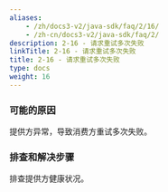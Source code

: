 ```yaml
---
aliases:
    - /zh/docs3-v2/java-sdk/faq/2/16/
    - /zh-cn/docs3-v2/java-sdk/faq/2/
description: 2-16 - 请求重试多次失败
linkTitle: 2-16 - 请求重试多次失败
title: 2-16 - 请求重试多次失败
type: docs
weight: 16
---
```






### 可能的原因
提供方异常，导致消费方重试多次失败。

### 排查和解决步骤
排查提供方健康状况。